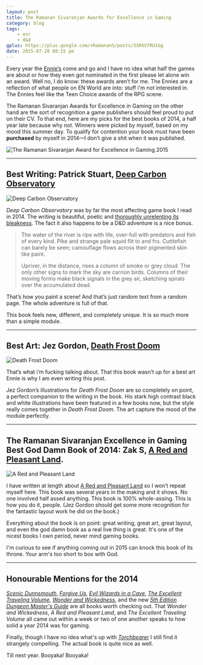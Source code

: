 ```yaml
---
layout: post
title: The Ramanan Sivaranjan Awards for Excellence in Gaming
category: blog
tags:
    - osr
    - d&d
gplus: https://plus.google.com/+RamananS/posts/3SRhV7RU1Gg
date: 2015-07-28 08:15 pm
---
```



Every year the [Ennie’s][ennies] come and go and I have no idea what half the games are about or how they even got nominated in the first please let alone win an award. Well no, I do know: these awards aren’t for me. The Ennies are a reflection of what people on EN World are into: stuff i'm not interested in. The Ennies feel like the Teen Choice awards of the RPG scene.

The Ramanan Sivaranjan Awards for Excellence in Gaming on the other hand are the sort of recognition a game publishers should feel proud to put on their CV. To that end, here are my picks for the best books of 2014, a half year late because why not. Winners were picked by myself, based on my mood this summer day. To qualify for contention your book must have been **purchased** by myself in 2014—I don’t give a shit when it was published.

![The Ramanan Sivaranjan Award for Excellence in Gaming 2015](/assets/img/ramanan-award.png)

---

## Best Writing: Patrick Stuart, [Deep Carbon Observatory][dco-buy]

![Deep Carbon Observatory](/assets/img/deep-carbon-observatory.png)

*Deep Carbon Observatory* was by far the most affecting game book I read in 2014. The writing is beautiful, poetic and [thoroughly unrelenting its bleakness][dco]. The fact it also happens to be a D&D adventure is a nice bonus. 

> The water of the river is ripe with life, over-full with predators and fish of every kind. Pike and strange pale squid flit to and fro. Cuttlefish can barely be seen; camouflage flows across their pigmented skin like paint.
>
> Upriver, in the distance, rises a column of smoke or grey cloud. The only other signs to mark the sky are carrion birds. Columns of their moving forms make black signals in the grey air, sketching spirals over the accumulated dead.

That’s how you paint a scene! And that’s just random text from a random page. The whole adventure is full of that. 

This book feels new, different, and completely unique. It is so much more than a simple module.

---

## Best Art: Jez Gordon, [Death Frost Doom][dfd-buy]

![Death Frost Doom](/assets/img/death-frost-doom.png)

That’s what i’m fucking talking about. That this book wasn’t up for a best art Ennie is why I am even writing this post.

Jez Gordon’s illustrations for *Death Frost Doom* are so completely on point, a perfect companion to the writing in the book. His stark high contrast black and white illustrations have been featured in a few books now, but the style really comes together in *Death Frost Doom*. The art capture the mood of the module perfectly.

---

## The Ramanan Sivaranjan Excellence in Gaming Best God Damn Book of 2014: Zak S, [A Red and Pleasant Land][rapl-buy].

![A Red and Pleasant Land](/assets/img/red-and-pleasant-land.png)

I have written at length about [A Red and Pleasant Land][rapl] so I won’t repeat myself here. This book was several years in the making and it shows. No one involved half assed anything. This book is 100% whole-assing. This is how you do it, people. (Jez Gordon should get some more recognition for the fantastic layout work he did on the book.)

Everything about the book is on point: great writing, great art, great layout, and even the god damn book as a real live thing is great. It's one of the nicest books I own period, never mind gaming books. 

I'm curious to see if anything coming out in 2015 can knock this book of its throne. Your arm's too short to box with God. 

---

## Honourable Mentions for the 2014

[*Scenic Dunnsmouth*][1], [*Forgive Us*][7], [*Evil Wizards in a Cave*][2], [*The Excellent Traveling Volume*][3], [*Wonder and Wickedness*][4], and the new [*5th Edition Dungeon Master's Guide*][5] are all books worth checking out. That *Wonder and Wickedness*, *A Red and Pleasant Land*, and *The Excellent Traveling Volume* all came out within a week or two of one another speaks to how solid a year 2014 was for gaming.

Finally, though I have no idea what's up with [*Torchbearer*][6] I still find it strangely compelling. The actual book is quite nice as well.

Till next year. Booyaka! Booyaka!


[ennies]: http://www.ennie-awards.com/blog/
[dco]: /review/deep-carbon-observatory/
[rapl]: /tag/rapl/

[dco-buy]: http://www.rpgnow.com/product/131801/Deep-Carbon-Observatory
[dfd-buy]: http://www.lotfp.com/store/DeathFrostDoom
[rapl-buy]: http://www.lotfp.com/store/index.php?route=product/product&product_id=190

[1]: http://www.lotfp.com/store/index.php?route=product/product&product_id=181
[2]: http://www.drivethrurpg.com/product/119066/RK2-Evil-Wizards-in-a-Cave
[3]: http://grognardia.blogspot.ca/p/blog-page.html
[4]: http://www.rpgnow.com/product/145647/Wonder--Wickedness
[5]: http://www.amazon.com/Dungeon-Masters-Guide-Core-Rulebook/dp/0786965622
[6]: https://www.burningwheel.com/store/index.php/torchbearer.html
[7]: http://www.lotfp.com/store/index.php?route=product/product&product_id=179